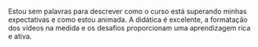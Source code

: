 Estou sem palavras para descrever como o curso está superando minhas expectativas e como estou animada. A didática é excelente, a formatação dos vídeos na medida e os desafios proporcionam uma aprendizagem rica e ativa. 
